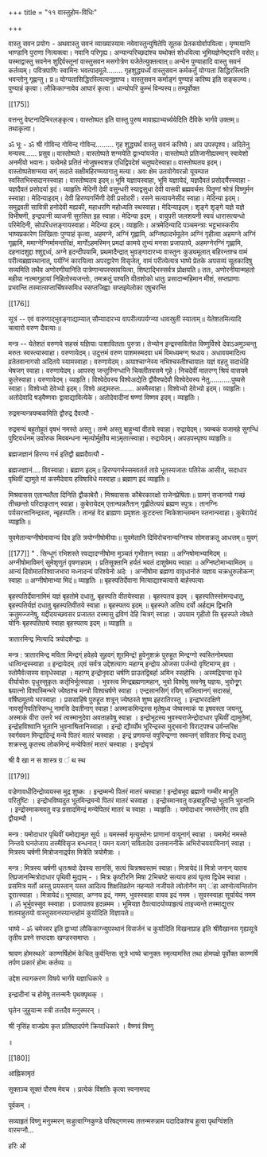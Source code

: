 +++
title = "११ वास्तुहोम-विधिः"

+++

वास्तु सवन प्रयोगः - अथवास्तु सवनं व्याख्यास्यामः नवेवास्तुन्युषितेपि सूतक प्रेतकयोर्वापयित्वा। मृण्मयानि भाण्डानि पुराणा नित्यक्त्वा। नवानि परिगृह्य। अन्यान्परिच्छदांश्च यथोक्तं शोधयित्वा भूमियज्ञेनेष्ट्वानि वसेत्॥ यस्माद्वास्तु सवनेन शुद्दिर्वस्तूनां वास्तुसवन मसगोत्रेण यजेतेत्युक्तत्वात्॥ अन्येन पुण्याहादि वास्तु सवनं कर्तव्यम्। पवित्रपाणिः स्वामिनः भवत्पादमूले........ गृहशुद्ध्यर्ध्यं वास्तुसवन कर्मकर्तुं योग्यता सिद्धिरस्त्विति भवन्तोनु गृह्णन्तु। प्र॥ योग्यतासिद्धिरस्त्वित्यनुज्ञाप्य। वास्तुसवन कर्माङ्गं पुण्याहं करिष्य इति सङ्कल्प्य। पुण्याहं कृत्वा। लौकिकाग्नावेव आघारं कृत्वा। धान्योपरि कुम्भं विन्यस्य॥ तम्पूर्वोक्त 

[[175]]

वत्तन्तु वेष्टनादिभिरलङ्कृत्य। वास्तोष्पत इति वास्तु पुरुष मावाह्याभ्यर्च्ययेदिति दैविके भार्गवे उक्तम्॥ तथाकृत्वा। 

ॐ भूः - ॐ श्री गोविन्द गोविन्द गोविन्द......... गृह शुद्ध्यर्थं वास्तु सवनं करिष्ये। अप उपस्पृश्य। अदितेनु मन्यस्व...... प्रसुव॥ वास्तोष्पते। वास्तोष्पते शग्मयेति द्वाभ्यांयजेत। वास्तोष्पते प्रतिजानीह्यस्मान् स्वावेशो अनमीवो भवानः। यत्वेमहे प्रतितं नोजुषस्वशन्न एधिद्विपदेशं चतुष्पदेस्वाहा॥ वास्तोष्पतय इदम्। वास्तोष्पतेशग्मया सग्ं सदाते सक्षीमहिरण्मयागातु मत्या। अवः क्षेम उतयोगेवरन्नो यूयम्पात स्वस्तिभिस्सदानस्स्वाहा। वास्तोष्पतय इदम्॥ भूमि यज्ञायस्वाहा, भूमि यज्ञायेदं, यज्ञदैवतं प्रसोदर्यैस्स्वाहा - यज्ञदैवतं प्रसोदर्या इदं। व्याहृतिः मेदिनी देवी वसुन्धरी स्याद्वसुधा देवी वासवी ब्रह्मवर्चसः पितॄणां श्रोत्रं विष्णुर्मन स्स्वाहा। मेदिन्याइदम्। देवी हिरण्यगर्भिणी देवी प्रसोदरी। रसने सत्यायनेसीद स्वाहा। मेदिन्या इदम्। समुद्रवती सावित्री हनोदेवी मह्यकी, महाधरणि महोध्यति स्थस्वाहा। मेदिन्याइदम्। शृङ्गे शृङ्गे यज्ञे यज्ञे विभीषणी, इन्द्रपत्नी व्याजनी सुरसित इह स्वाहा। मेदिन्या इदम् । वायुपरी जलशयनी स्वयं धारासत्यन्धो परिमेदिनी, सोपरिधत्तङ्गायस्वाहा। मेदिन्या इदम्। व्याहृतिः। अत्रमेदिन्यादि पञ्चमन्त्राः भट्टभास्करीय भाष्यप्रकारेण लिखिताः पुण्याहं कृत्वा, अहमग्ने, अग्निं गृह्णामि, अग्निष्ठादर्भमूलेन अग्निं गृहीत्वा अहमग्ने अग्निं गृह्णामि, ममाग्नेग्निर्मामन्तरिक्षं, मार्गोऽहमस्मिन् प्रमदां कामये तुभ्यं मनसा प्रजापतये, अहमग्नेरग्निं गृह्णामि, दहनादशुद्दा श्शुद्दध्वं, अग्ने इदन्दीपयामि, प्रथमादैन्द्रात् भुवङ्गादारभ्य वास्तुनः कुड्यमूलात् बहिरन्तश्च वामं परीत्यब्रह्मस्थानात्, पर्यग्निं कारयित्वा अपरद्वारेण विसृजेत्, वामं परीत्येत्यत्र भाष्ये प्रेतके अपसव्यं सूतकादिषु सव्यमिति तथैव अणोरणीयानिति पात्रेणान्वपस्स्रावयित्वा, शिष्टाद्भिस्सर्वत्र प्रोक्षयति॥ ततः, अणोरनीयान्महतो महीया नात्मागुहायां निहितोस्यजन्तोः, तमक्रतुं पश्यति वीतशोको धातुः प्रसादान्महिमान मीशं, सप्तप्राणाः प्रभवन्ति तस्मात्सप्तार्चिषस्समिध स्सप्तजिह्वाः सप्तइमेलोका एषुचरन्ति 

[[176]]

सूत्रं -- 
एवं वारुणाद्भुवङ्गाद्याम्यात् सौम्यादारभ्य वापरीत्यपर्यग्न्या धावस्रुती स्याताम्॥ येतेशतमित्यादि चत्वारो वरुण दैवत्याः॥ 

मन्त्र -- 
येतेशतं वरुणये सहस्रं यज्ञियाः पाशावितताः पुरुत्रा। तेभ्योन इन्द्रस्सवितोत विष्णुर्विश्वे देवाऽअमुञ्चन्तु मरुतः स्वस्त्यास्वाहा। वरुणायेदम्। उदुत्तमं वरुण पाशमस्मदवा धमं विमध्यमग्ग् श्रधाय। अधावयमादित्य व्रतेतवानागसो अदितये स्यामस्वाहा। वरुणायेदम्। अयाश्चाग्नेस्य नभिश्चस्तीश्चायातः यज्ञं वहतु सदाधेहि भेषजग् स्वाहा। वरुणायेदम्। आपस्सृ जन्तुस्निग्धानि चिक्लीतवसमे गृहे। निचदेवीं मातरग्ग् श्रियं वासयमे कुलेस्वाहा। वरुणायेदम्। व्याहृति। विश्वेदेवस्य विश्वेअद्येति द्वौवैश्यदेवौ विश्वेदेवस्य नेतु...........पुष्यसे स्वाहा। विश्वेभ्यो देवेभ्यो इदम्। विश्वे अद्यमरुतः....... अस्मैस्वाहा। विश्वेभ्यो देवेभ्यो इदम्। व्याहृतिः। अतोदेवादि षड्वैष्णवाः द्वावाद्यावित्येके। अतोदेवादीनां षण्णां विष्णव इदम्। व्याहृतिः। 

रुद्रमन्यन्त्रयम्बकमिति द्वौरुद्र दैवत्यौ - 

रुद्रमन्यं बहुतोहुतं वृषभं नमस्ते अस्तु। तन्मे अस्तु बाहुभ्यां वीतये स्वाहा। रुद्रायेदम्। त्र्यम्बकं यजामहे सुगन्धिं पुष्टिवर्धनम् उर्वारुक मिवबन्धना न्मृत्योर्मुक्षीय माऽमृतात्स्वाहा। रुद्रायेदम्। अपउपस्पृश्य व्याहृतिः॥ 

ब्रह्मजज्ञानं हिरण्य गर्भ इतिद्वौ ब्रह्मदैवत्यौ - 

ब्रह्मजज्ञानं.... विवस्वाहा। ब्रह्मण इदम्॥ हिरण्यगर्भस्समवतर्त ताग्रे भूतस्यजातः पतिरेक आसीत्, सदाधार पृथिवीं द्यामुते मां कस्मैदेवाय हविषाविधे मस्वाहा॥ ब्रह्माण इदं व्याहृतिः॥ 

मिश्रवासस एतान्घतैता दिनिति द्वौकाबेरौ। मिश्रवाससः कौबेरकारक्षो राजेनप्रेषिताः॥ ग्रामग्ं सजानयो गच्छं तीच्छन्तो परिदाकृतान् स्वाहा। कुबेरायेदम् एतान्घन्नतैतान् गृह्णीतेत्ययं ब्रह्मण स्पुत्रः। तानग्निः पर्यसरत्तानिन्द्रस्ता, न्बृहस्पतिः। तानहं वेद ब्राह्मणः प्रमृशतः कूटदन्ता न्विकेशान्लम्बन स्तनान्स्वाहा। कुबेरायेदं व्याहृतिः॥ 

युवमेतान्यग्नीषोमावान्यं दिव इति त्रयोग्नीषोमीयाः॥ युवमेतानि दिविरोचनान्यग्निश्च सोमसक्रतू आधत्तम्॥ युवग्ं 

[[177]]
"
.
सिन्धूगं रभिशस्ते रवद्यादग्नीषोमा मुञ्चतं गृभीतान् स्वाहा ॥ अग्निषोमाभ्यामिदम् ॥ अग्नीषोमाविमग्ं सुमेशृणुतं वृषणाहवम् । प्रतिसूक्तानि हर्यतं भवतं दाशुषेमय स्वाहा ॥ अग्निष्टोमाभ्यामिदम् ॥ आन्यं दिवोमातरिश्वाजभारा मध्नादन्यं परिश्येनो अदेः । अग्नीषोमा ब्रह्मणा वावृधानोरुं यज्ञाय चक्रधुरुलोकन्ग् स्वाहा ॥ अग्नीषोमाभ्या मिदं॥ व्याहृतिः ॥ बृहस्पतिर्देवाना मित्याद्याश्चत्वारो बार्हस्पत्याः 

बृहस्पतिर्देवानामिमं यज्ञं बृहतोमे दधातु, बृहस्पति वीतयेस्वाहा । बृहस्पतय इदम् । बृहस्पतिस्सोमन्दधातु, बृहस्पतिर्यज्ञं दधातु बृहस्पतिवीतये स्वाहा ॥ बृहस्पतय इदम् ॥ बृहस्पते अतिय दर्यो अर्हद्यम द्विभाति क्रतुमज्जनेषु, यद्दीदयच्छवसर प्रजातत दस्मासु द्रविणं देहि चित्रग्ं स्वाहा । उपयाम गृहीतो सि बृहस्पते त्वेषते योनिः बृहस्पतितये स्वाहा बृहस्पतय इदम् ॥ व्याहृति ॥ 

त्रातारमिन्द्र मित्यादि त्रयोदशैन्द्राः ॥ 

मन्त्र : त्रातारमिन्द्र मविता मिन्द्रग्ं हवेहवे सुहवग्ं शूरमिन्द्रं! हुवेनुशक्रं पुरुहूत मिन्द्रग्गो स्वस्तिनोमघवा धात्विन्द्रस्स्वाहा ॥ इन्द्रायेदम् ॥एवं सर्वत्र उद्देशत्यागः महाग्म् इन्द्रोय ओजसा पर्जन्यो वृष्टिमाग्म् इव । स्तोमैर्वत्सस्य वावृधेस्वाहा । महाग्म् इन्द्रोनृवदा चर्षणि प्राउतद्विबर्हा अमिन स्सहोभिः । अस्मद्रियग्वा वृधे वीर्यायोरुः पृधुस्सुकृतः कर्तृभिर्भूत्स्वाहा । भुवस्त्व मिन्द्रब्रह्मणामहान्, भुवो विश्वेषु सवनेषु यज्ञयः, भुवोनूृग् श्च्यात्नो विश्वस्मिन्भरे ज्येष्ठश्च मन्त्रो विश्वचर्षणे स्वाहा । एन्द्रसानसिग्ं रयिग् सजित्वानग्ं सदासहं, वर्षिष्ठमूतये भरस्वाहा । प्रससाहिषे पुरुहूत शत्रून् ज्येष्ठस्ते शुष्म इहरातिरस्तु । इन्द्राभरदक्षिणे नावसूनिपतिस्सिन्धू नामसि देवतीनाग् स्वाहा ! अस्माकमिन्द्रस्स मृतेषुध्व जेष्वस्माकं या इषवस्ता जयन्तु, अस्माकं वीरा उत्तरे भवं त्वस्मानुदेवा अवताहवेषु स्वाहा । इन्द्रोभूदस्य भुवस्यराजेन्द्रोदाधार पृथिवीं द्यामुतेमां, इन्द्रोहविश्वानि भूतानि भुवनाश्रितानिस्वाहा । इन्द्रो द्यौर्व्योम भूरिन्द्रस्स मुद्भवनो विराट्पश्च उर्वन्तरिक्ष स्वर्गववन मिन्द्रादिन्द्रं मन्ये पितरं मातरं चस्वाहा । इन्द्रं प्रणयन्तं वपुरिन्द्रग्गा स्रवन्तग्ं सवितार मिन्द्रं दधातु शक्रस्सु कृतस्य लोकमिन्द्रं मन्येपितरं मातरं चस्वाहा । इन्द्रोवृत्रं 

श्री वै खा न स शास्त्र ग्र ं थ स्थ 

[[179]]

वज्रेणावधीदिन्द्रोव्ययस्स मुद्र शुष्कः । इन्द्रम्मन्ये पितरं मातरं चस्वाहा ! इन्द्रोबभूव ब्रह्मणो गम्भीर माभूति परितुष्टिः । इन्द्रोभविष्यदुत भूतमिन्द्रमन्ये पितरं मातरं चस्वाहा । इन्द्रोस्मानवतु वज्रबाहुरिन्द्रो भूतानि भुवनानि । इन्द्रोस्माकमवतु वज्र प्रसादमिन्द्रं मन्येपितरं मातरं च स्वाहा । व्याहृतिः । यमोदाधार नमस्तेनीर् तय इति द्वौयाम्यौ । 

मन्त्र : यमोदाधार पृथिवीं यमोद्यामुत सूर्यः ॥ यमस्सर्व मृत्युस्तेनः प्राणानां वायूनाग्ं स्वाहा । यमामेदं नमस्ते निन्तये घनतेजाय तस्मैविसृज बन्धनात् ! यमन यत्वग्ं सवितादेव उत्तमाननीके अभिरोचययायिनाग्ं स्वाहा । मित्रस्य चर्षणी मित्रोजनार्द्र्पस मित्रेति त्रयोमैत्राः । 

मन्त्र : मित्रस्य चर्षणी धृतःश्रवो देवस्य सानसिं, सत्यं चित्रश्रवस्तमं स्वाहा। मित्रायेदं II मित्रो जनान् यातय तिप्रजानन्मित्रोदाधार पृथिवी मुद्याम् - । मित्रः कृष्टीरनि मिषा 2भिचष्टे सत्याय हव्यं घृतव द्विधेम स्वाहा । प्रसमित्र मर्तो अस्तु प्रयस्तान् यस्त आदित्य शिक्षतिव्रतेन नहन्यते नजीयते त्वोतोनैन मग् ंहा अश्नोत्यन्तितोन दूरात्स्वाहा । मित्रायेदं॥ भूस्वाहा, अग्नय इदं, नमम, भुवस्स्वाहा वायव इदं नमम । सुवस्स्वाहा सूर्यायेदं नमम । ॐ भूर्भुवस्सुव स्स्वाहा । प्रजापतय इदन्नमम । भूमियज्ञ दैवत्यादयोव्याहृत्यं ताइज्यन्ते तस्माद्युत्तर शतमाहुतयो वास्तुसवनस्यान्तहोमं कुर्यादिति विज्ञायते॥ 

भाष्ये - ॐ चमेस्वर इति द्वाभ्यां लौकिकाग्न्युपस्थानं विसर्जनं च कुर्यादिति विखनाप्राह इति श्रीवैखानस गृह्यसूत्रे तृतीय प्रश्ने सप्तदशः खण्डस्समाप्तः । 

श्रावण होमस्थले` काण्णर्षिहोमं केचित् कुर्वन्तिसः सूत्रे भाष्ये चानुक्तः स्मृत्यामस्ति तथा होमपक्षे पूर्वोक्त काण्णर्षि तर्पण प्रकारं होमः कर्तव्यः ॥ 

उद्देश त्यागकरण विषये भार्गवे यज्ञाधिकारे ॥ 

इन्द्रादीनां च होमेषु तत्तन्मनैः पृथक्पृथक् । 

घृतेन जुहुयान्म स्त्री तत्तदैव मनुस्मरन् । 

श्री नृसिंह वाजप्रेय कृत प्रतिष्ठादर्पणे क्रियाधिकारे । वैष्णवं विष्णु 

॥ 

[[180]]

आह्निकामृतं 

सूक्तञ्च सूक्तं पौरुष मेवच । प्रत्येकं विंशतिः कृत्वा स्वनामपद 

पूर्वकम् । 

सव्याहृतं विष्णु मनुस्मरन् सःहुत्वाग्निकुण्डे परिषद्गणस्य तत्तन्मरुन्नाम पदादिकांश्च हुत्वा पृथग्विंशति वारमग्नौ... 

हरिः ओं 
